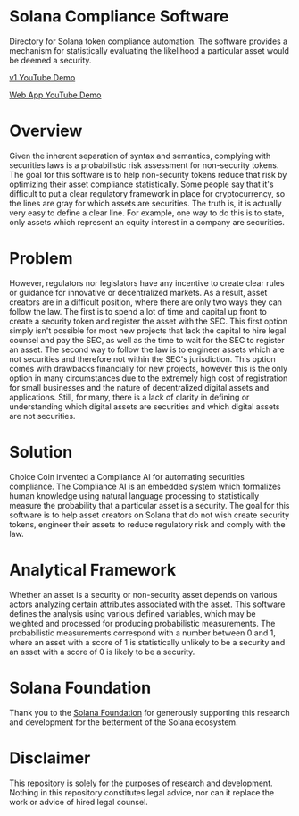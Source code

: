 # Solana Compliance Software

Directory for Solana token compliance automation.
The software provides a mechanism for statistically evaluating the likelihood a particular asset would be deemed a security.

[v1 YouTube Demo](https://www.youtube.com/watch?v=cKHA-2AkGVs)

[Web App YouTube Demo](https://www.youtube.com/watch?v=qexNNDlzO7Q)

# Overview

Given the inherent separation of syntax and semantics, complying with securities laws is a probabilistic risk assessment for non-security tokens.
The goal for this software is to help non-security tokens reduce that risk by optimizing their asset compliance statistically.
Some people say that it's difficult to put a clear regulatory framework in place for cryptocurrency, so the lines are gray for which assets are securities.
The truth is, it is actually very easy to define a clear line. For example, one way to do this is to state, only assets which represent an equity interest in a company are securities.

# Problem

However, regulators nor legislators have any incentive to create clear rules or guidance for innovative or decentralized markets. As a result, asset creators are in a difficult position, where there are only two ways they can follow the law. The first is to spend a lot of time and capital up front to create a security token and register the asset with the SEC. This first option simply isn't possible for most new projects that lack the capital to hire legal counsel and pay the SEC, as well as the time to wait for the SEC to register an asset. The second way to follow the law is to engineer assets which are not securities and therefore not within the SEC's jurisdiction. This option comes with drawbacks financially for new projects, however this is the only option in many circumstances due to the extremely high cost of registration for small businesses and the nature of decentralized digital assets and applications. Still, for many, there is a lack of clarity in defining or understanding which digital assets are securities and which digital assets are not securities. 

# Solution

Choice Coin invented a Compliance AI for automating securities compliance. The Compliance AI is an embedded system which formalizes human knowledge using natural language processing to statistically measure the probability that a particular asset is a security. The goal for this software is to help asset creators on Solana that do not wish create security tokens, engineer their assets to reduce regulatory risk and comply with the law.

# Analytical Framework

Whether an asset is a security or non-security asset depends on various actors analyzing certain attributes associated with the asset. This software defines the analysis using various defined variables, which may be weighted and processed for producing probabilistic measurements. The probabilistic measurements correspond with a number between 0 and 1, where an asset with a score of 1 is statistically unlikely to be a security and an asset with a score of 0 is likely to be a security.

# Solana Foundation

Thank you to the [Solana Foundation](https://solana.org/) for generously supporting this research and development for the betterment of the Solana ecosystem.

# Disclaimer

This repository is solely for the purposes of research and development. Nothing in this repository constitutes legal advice, nor can it replace the work or advice of hired legal counsel.

